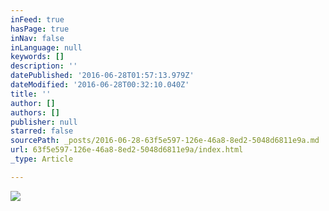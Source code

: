 ```yaml
---
inFeed: true
hasPage: true
inNav: false
inLanguage: null
keywords: []
description: ''
datePublished: '2016-06-28T01:57:13.979Z'
dateModified: '2016-06-28T00:32:10.040Z'
title: ''
author: []
authors: []
publisher: null
starred: false
sourcePath: _posts/2016-06-28-63f5e597-126e-46a8-8ed2-5048d6811e9a.md
url: 63f5e597-126e-46a8-8ed2-5048d6811e9a/index.html
_type: Article

---
```

![](https://the-grid-user-content.s3-us-west-2.amazonaws.com/03c022aa-d198-466c-ad5a-6696bbf02675.jpg)
